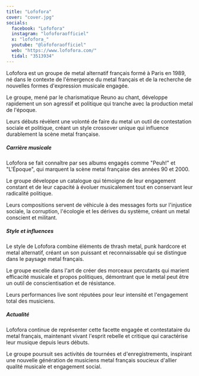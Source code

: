 ```yaml
---
title: "Lofofora"
cover: "cover.jpg"
socials:
  facebook: "Lofofora"
  instagram: "lofoforaofficiel"
  x: "lofofora_"
  youtube: "@lofoforaofficiel"
  web: "https://www.lofofora.com/"
  tidal: "3513934"
---
```


Lofofora est un groupe de metal alternatif français formé à Paris en 1989, né dans le contexte de l'émergence du metal
français et de la recherche de nouvelles formes d'expression musicale engagée.

Le groupe, mené par le charismatique Reuno au chant, développe rapidement un son agressif et politique qui tranche avec
la production metal de l'époque.

Leurs débuts révèlent une volonté de faire du metal un outil de contestation sociale et politique, créant un style
crossover unique qui influence durablement la scène metal française.

##### Carrière musicale

Lofofora se fait connaître par ses albums engagés comme "Peuh!" et "L'Époque", qui marquent la scène metal française des
années 90 et 2000.

Le groupe développe un catalogue qui témoigne de leur engagement constant et de leur capacité à évoluer musicalement
tout en conservant leur radicalité politique.

Leurs compositions servent de véhicule à des messages forts sur l'injustice sociale, la corruption, l'écologie et les
dérives du système, créant un metal conscient et militant.

##### Style et influences

Le style de Lofofora combine éléments de thrash metal, punk hardcore et metal alternatif, créant un son puissant et
reconnaissable qui se distingue dans le paysage metal français.

Le groupe excelle dans l'art de créer des morceaux percutants qui marient efficacité musicale et propos politiques,
démontrant que le metal peut être un outil de conscientisation et de résistance.

Leurs performances live sont réputées pour leur intensité et l'engagement total des musiciens.

##### Actualité

Lofofora continue de représenter cette facette engagée et contestataire du metal français, maintenant vivant l'esprit
rebelle et critique qui caractérise leur musique depuis leurs débuts.

Le groupe poursuit ses activités de tournées et d'enregistrements, inspirant une nouvelle génération de musiciens metal
français soucieux d'allier qualité musicale et engagement social.
